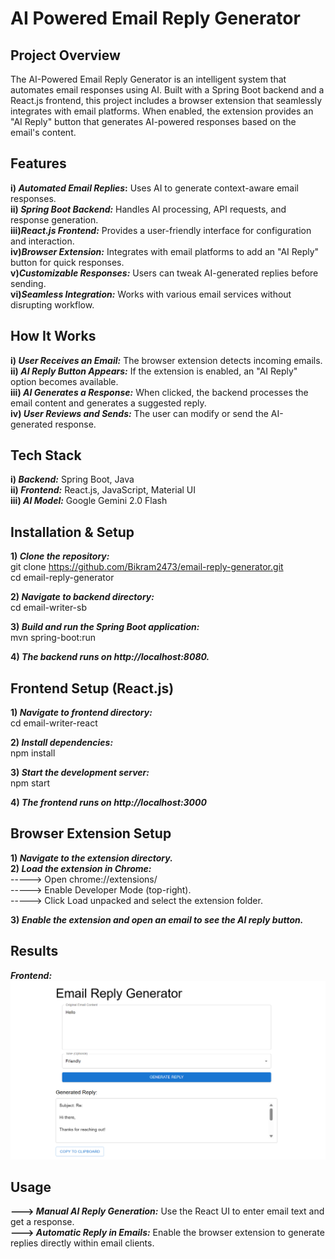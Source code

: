 # AI Powered Email Reply Generator

## Project Overview
The AI-Powered Email Reply Generator is an intelligent system that automates email responses using AI. Built with a Spring Boot backend and a React.js frontend, this project includes a browser extension that seamlessly integrates with email platforms. When enabled, the extension provides an "AI Reply" button that generates AI-powered responses based on the email's content.

## Features
**i) _Automated Email Replies_:** Uses AI to generate context-aware email responses.<br/>
**ii) _Spring Boot Backend:_** Handles AI processing, API requests, and response generation.<br/>
**iii)_React.js Frontend:_** Provides a user-friendly interface for configuration and interaction.<br/>
**iv)_Browser Extension:_** Integrates with email platforms to add an "AI Reply" button for quick responses.<br/>
**v)_Customizable Responses:_** Users can tweak AI-generated replies before sending.<br/>
**vi)_Seamless Integration:_** Works with various email services without disrupting workflow.<br/>

## How It Works
**i) _User Receives an Email:_** The browser extension detects incoming emails.<br/>
**ii) _AI Reply Button Appears:_** If the extension is enabled, an "AI Reply" option becomes available.<br/>
**iii) _AI Generates a Response:_** When clicked, the backend processes the email content and generates a suggested reply.<br/>
**iv) _User Reviews and Sends:_** The user can modify or send the AI-generated response.<br/>

## Tech Stack
**i) _Backend:_** Spring Boot, Java<br/>
**ii) _Frontend:_** React.js, JavaScript, Material UI<br/>
**iii) _AI Model:_** Google Gemini 2.0 Flash<br/>

## Installation & Setup
**1) _Clone the repository:_**<br/> 
    git clone https://github.com/Bikram2473/email-reply-generator.git<br/>
    cd email-reply-generator

**2) _Navigate to backend directory:_**<br/>
    cd email-writer-sb

**3) _Build and run the Spring Boot application:_**<br/>
    mvn spring-boot:run

**4) _The backend runs on http://localhost:8080._**

## Frontend Setup (React.js)
**1) _Navigate to frontend directory:_**<br/>
    cd email-writer-react

**2) _Install dependencies:_**<br/>
    npm install

**3) _Start the development server:_**<br/>
    npm start

**4) _The frontend runs on http://localhost:3000_**

## Browser Extension Setup
**1) _Navigate to the extension directory._**<br/>
**2) _Load the extension in Chrome:_**<br/>
      -----> Open chrome://extensions/<br/>
      -----> Enable Developer Mode (top-right).<br/>
      -----> Click Load unpacked and select the extension folder.<br/>
      
**3) _Enable the extension and open an email to see the AI reply button._**

## Results
**_Frontend:_**<br/>
![image alt](https://github.com/Bikram2473/email-reply-generator/blob/00569e4d600dff1fd4dde364d0a58cbfd7875047/front-end.png)


## Usage
**---> _Manual AI Reply Generation:_** Use the React UI to enter email text and get a response.<br/>
**---> _Automatic Reply in Emails:_** Enable the browser extension to generate replies directly within email clients.

